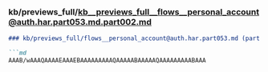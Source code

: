 ### kb/previews_full/kb__previews_full__flows__personal_account@auth.har.part053.md.part002.md

```md
### kb/previews_full/flows__personal_account@auth.har.part053.md (part 002)

```md
AAAB/wAAAQAAAAEAAAEBAAAAAAAAAQAAAAABAAAAAQAAAAAAAAABAAA
```

```

```
